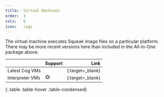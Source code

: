 ```yaml
---
title:  Virtual Machines
order:  3
cols:   6
icon:   cogs
---
```

The virtual machine executes Squeak image files on a particular platform. There may be more recent versions here than included in the All-in-One package above.

|                 | Support   | Link                                                               |
| --------------- |:--------- | ------------------------------------------------------------------:|
| Latest Cog VMs  | <i class="fa fa-windows"></i> <i class="fa fa-apple"></i> <i class="fa fa-linux"></i> | [<i class="fa fa-external-link"></i>][cog]{:target=_blank}         |
| Interpreter VMs | <i class="fa fa-windows"></i> <i class="fa fa-apple"></i> <i class="fa fa-linux"></i> <img src="../img/downloads/risc.png" alt="RISC OS"> | [<i class="fa fa-external-link"></i>][interpreter]{:target=_blank} |
{:.table .table-hover .table-condensed}

[cog]: http://www.mirandabanda.org/files/Cog/VM/
[interpreter]: http://www.squeakvm.org/